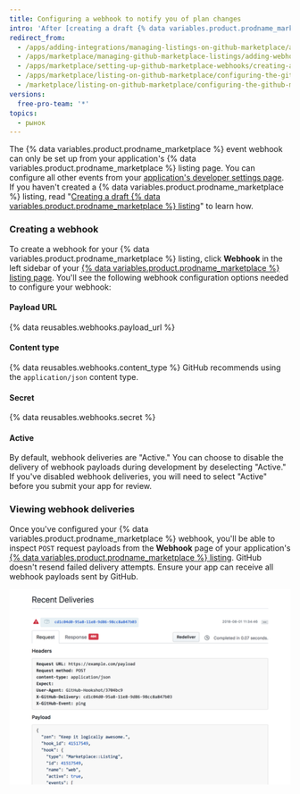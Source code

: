 ```yaml
---
title: Configuring a webhook to notify you of plan changes
intro: 'After [creating a draft {% data variables.product.prodname_marketplace %} listing](/marketplace/listing-on-github-marketplace/creating-a-draft-github-marketplace-listing/), you can configure a webhook that notifies you when changes to customer account plans occur. After you configure the webhook, you can [handle the `marketplace_purchase` event types](/marketplace/integrating-with-the-github-marketplace-api/github-marketplace-webhook-events/) in your app.'
redirect_from:
  - /apps/adding-integrations/managing-listings-on-github-marketplace/adding-webhooks-for-a-github-marketplace-listing/
  - /apps/marketplace/managing-github-marketplace-listings/adding-webhooks-for-a-github-marketplace-listing/
  - /apps/marketplace/setting-up-github-marketplace-webhooks/creating-a-webhook-for-a-github-marketplace-listing/
  - /apps/marketplace/listing-on-github-marketplace/configuring-the-github-marketplace-webhook/
  - /marketplace/listing-on-github-marketplace/configuring-the-github-marketplace-webhook
versions:
  free-pro-team: '*'
topics:
  - рынок
---
```




The {% data variables.product.prodname_marketplace %} event webhook can only be set up from your application's {% data variables.product.prodname_marketplace %} listing page. You can configure all other events from your [application's developer settings page](https://github.com/settings/developers). If you haven't created a {% data variables.product.prodname_marketplace %} listing, read "[Creating a draft {% data variables.product.prodname_marketplace %} listing](/marketplace/listing-on-github-marketplace/creating-a-draft-github-marketplace-listing/)" to learn how.

### Creating a webhook

To create a webhook for your {% data variables.product.prodname_marketplace %} listing, click **Webhook** in the left sidebar of your [{% data variables.product.prodname_marketplace %} listing page](https://github.com/marketplace/manage). You'll see the following webhook configuration options needed to configure your webhook:

#### Payload URL

{% data reusables.webhooks.payload_url %}

#### Content type

{% data reusables.webhooks.content_type %} GitHub recommends using the `application/json` content type.

#### Secret

{% data reusables.webhooks.secret %}

#### Active

By default, webhook deliveries are "Active." You can choose to disable the delivery of webhook payloads during development by deselecting "Active." If you've disabled webhook deliveries, you will need to select "Active" before you submit your app for review.

### Viewing webhook deliveries

Once you've configured your {% data variables.product.prodname_marketplace %} webhook, you'll be able to inspect `POST` request payloads from the **Webhook** page of your application's [{% data variables.product.prodname_marketplace %} listing](https://github.com/marketplace/manage). GitHub doesn't resend failed delivery attempts. Ensure your app can receive all webhook payloads sent by GitHub.

![Inspect recent {% data variables.product.prodname_marketplace %} webhook deliveries](/assets/images/marketplace/marketplace_webhook_deliveries.png)
